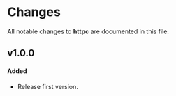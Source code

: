 # Changes

All notable changes to **httpc** are documented in this file.

## v1.0.0

#### Added

- Release first version.
